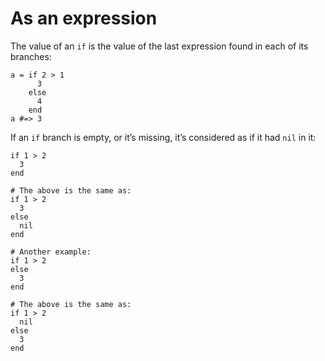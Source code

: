 # As an expression

The value of an `if` is the value of the last expression found in each of its branches:

```crystal
a = if 2 > 1
      3
    else
      4
    end
a #=> 3
```

If an `if` branch is empty, or it’s missing, it’s considered as if it had `nil` in it:

```crystal
if 1 > 2
  3
end

# The above is the same as:
if 1 > 2
  3
else
  nil
end

# Another example:
if 1 > 2
else
  3
end

# The above is the same as:
if 1 > 2
  nil
else
  3
end
```
